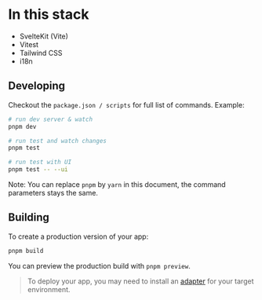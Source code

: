 # In this stack

* SvelteKit (Vite)
* Vitest
* Tailwind CSS
* i18n

## Developing

Checkout the `package.json / scripts` for full list of commands. Example:

```bash
# run dev server & watch
pnpm dev

# run test and watch changes
pnpm test

# run test with UI
pnpm test -- --ui
```

Note: You can replace `pnpm` by `yarn` in this document, the command parameters stays the same.

## Building

To create a production version of your app:

```bash
pnpm build
```

You can preview the production build with `pnpm preview`.

> To deploy your app, you may need to install an [adapter](https://kit.svelte.dev/docs/adapters) for your target environment.
